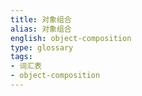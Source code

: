 ```yaml
---
title: 对象组合
alias: 对象组合
english: object-composition
type: glossary
tags:
- 词汇表
- object-composition
---
```

